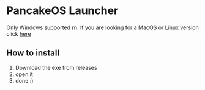 # PancakeOS Launcher

Only Windows supported rn.
If you are looking for a MacOS or Linux version click [here](https://github.com/pancakeOS/pancakeOS/releases/latest)

## How to install
1. Download the exe from releases
2. open it
3. done :)


